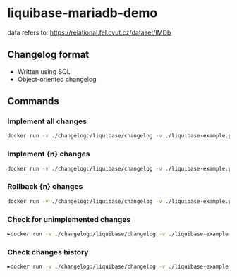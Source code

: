 # liquibase-mariadb-demo

data refers to: https://relational.fel.cvut.cz/dataset/IMDb

## Changelog format

- Written using SQL
- Object-oriented changelog

## Commands

### Implement all changes


```sh
docker run -v ./changelog:/liquibase/changelog -v ./liquibase-example.properties:/liquibase/liquibase.properties liquibase/liquibase:4.33-alpine --defaults-file=liquibase.properties  update
```

### Implement {n} changes

```sh
docker run -v ./changelog:/liquibase/changelog -v ./liquibase-example.properties:/liquibase/liquibase.properties liquibase/liquibase:4.33-alpine --defaults-file=liquibase.properties  update-count --count={n}
```

### Rollback {n} changes

```sh
docker run -v ./changelog:/liquibase/changelog -v ./liquibase-example.properties:/liquibase/liquibase.properties liquibase/liquibase:4.33-alpine --defaults-file=liquibase.properties  rollback-count --count={n}
```

### Check for unimplemented changes

```sh
►docker run -v ./changelog:/liquibase/changelog -v ./liquibase-example.properties:/liquibase/liquibase.properties liquibase/liquibase:4.33-alpine --defaults-file=liquibase.properties status
```

### Check changes history

```sh
►docker run -v ./changelog:/liquibase/changelog -v ./liquibase-example.properties:/liquibase/liquibase.properties liquibase/liquibase:4.33-alpine --defaults-file=liquibase.properties history
```
